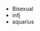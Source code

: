 - Bisexual
- infj
- aquarius 

<!---
banaynehya/banaynehya is a ✨ special ✨ repository because its `README.md` (this file) appears on your GitHub profile.
You can click the Preview link to take a look at your changes.
--->
